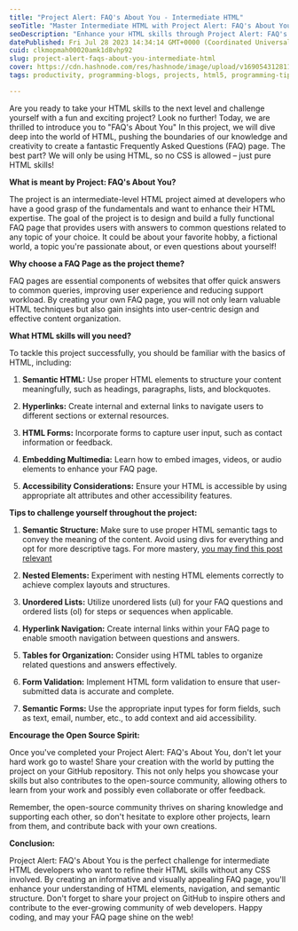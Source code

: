 ```yaml
---
title: "Project Alert: FAQ's About You - Intermediate HTML"
seoTitle: "Master Intermediate HTML with Project Alert: FAQ's About You"
seoDescription: "Enhance your HTML skills through Project Alert: FAQ's About You. Dive into semantic structure, navigation, and more in this intermediate-level HTML project."
datePublished: Fri Jul 28 2023 14:34:14 GMT+0000 (Coordinated Universal Time)
cuid: clkmopmah00020amk1d8vhp92
slug: project-alert-faqs-about-you-intermediate-html
cover: https://cdn.hashnode.com/res/hashnode/image/upload/v1690543128116/2a41fed2-d1b3-414d-a756-266f92fb88bc.png
tags: productivity, programming-blogs, projects, html5, programming-tips

---
```


Are you ready to take your HTML skills to the next level and challenge yourself with a fun and exciting project? Look no further! Today, we are thrilled to introduce you to "FAQ's About You" In this project, we will dive deep into the world of HTML, pushing the boundaries of our knowledge and creativity to create a fantastic Frequently Asked Questions (FAQ) page. The best part? We will only be using HTML, so no CSS is allowed – just pure HTML skills!

**What is meant by Project: FAQ's About You?**

The project is an intermediate-level HTML project aimed at developers who have a good grasp of the fundamentals and want to enhance their HTML expertise. The goal of the project is to design and build a fully functional FAQ page that provides users with answers to common questions related to any topic of your choice. It could be about your favorite hobby, a fictional world, a topic you're passionate about, or even questions about yourself!

**Why choose a FAQ Page as the project theme?**

FAQ pages are essential components of websites that offer quick answers to common queries, improving user experience and reducing support workload. By creating your own FAQ page, you will not only learn valuable HTML techniques but also gain insights into user-centric design and effective content organization.

**What HTML skills will you need?**

To tackle this project successfully, you should be familiar with the basics of HTML, including:

1. **Semantic HTML:** Use proper HTML elements to structure your content meaningfully, such as headings, paragraphs, lists, and blockquotes.
    
2. **Hyperlinks:** Create internal and external links to navigate users to different sections or external resources.
    
3. **HTML Forms:** Incorporate forms to capture user input, such as contact information or feedback.
    
4. **Embedding Multimedia:** Learn how to embed images, videos, or audio elements to enhance your FAQ page.
    
5. **Accessibility Considerations:** Ensure your HTML is accessible by using appropriate alt attributes and other accessibility features.
    

**Tips to challenge yourself throughout the project:**

1. **Semantic Structure:** Make sure to use proper HTML semantic tags to convey the meaning of the content. Avoid using divs for everything and opt for more descriptive tags. For more mastery, [you may find this post relevant](https://blog.joshytheprogrammer.com/more-relevant-html-tags-intermediate-html)
    
2. **Nested Elements:** Experiment with nesting HTML elements correctly to achieve complex layouts and structures.
    
3. **Unordered Lists:** Utilize unordered lists (ul) for your FAQ questions and ordered lists (ol) for steps or sequences when applicable.
    
4. **Hyperlink Navigation:** Create internal links within your FAQ page to enable smooth navigation between questions and answers.
    
5. **Tables for Organization:** Consider using HTML tables to organize related questions and answers effectively.
    
6. **Form Validation:** Implement HTML form validation to ensure that user-submitted data is accurate and complete.
    
7. **Semantic Forms:** Use the appropriate input types for form fields, such as text, email, number, etc., to add context and aid accessibility.
    

**Encourage the Open Source Spirit:**

Once you've completed your Project Alert: FAQ's About You, don't let your hard work go to waste! Share your creation with the world by putting the project on your GitHub repository. This not only helps you showcase your skills but also contributes to the open-source community, allowing others to learn from your work and possibly even collaborate or offer feedback.

Remember, the open-source community thrives on sharing knowledge and supporting each other, so don't hesitate to explore other projects, learn from them, and contribute back with your own creations.

**Conclusion:**

Project Alert: FAQ's About You is the perfect challenge for intermediate HTML developers who want to refine their HTML skills without any CSS involved. By creating an informative and visually appealing FAQ page, you'll enhance your understanding of HTML elements, navigation, and semantic structure. Don't forget to share your project on GitHub to inspire others and contribute to the ever-growing community of web developers. Happy coding, and may your FAQ page shine on the web!